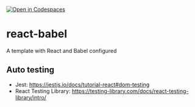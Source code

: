 [![Open in Codespaces](https://classroom.github.com/assets/launch-codespace-7f7980b617ed060a017424585567c406b6ee15c891e84e1186181d67ecf80aa0.svg)](https://classroom.github.com/open-in-codespaces?assignment_repo_id=13288987)
# react-babel
A template with React and Babel configured

## Auto testing

- Jest: https://jestjs.io/docs/tutorial-react#dom-testing
- React Testing Library: https://testing-library.com/docs/react-testing-library/intro/
